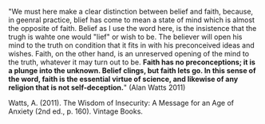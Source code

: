 

"We must here make a clear distinction between belief and faith, because, in geenral practice, blief has come to mean a state of mind which is almost the opposite of faith. Belief as I use the word here, is the insistence that the trugh is wahte one would "lief" or wish to be. The believer will open his mind to the truth on condition that it fits in with his preconceived ideas and wishes. Faith, on the other hand, is an unreserved opening of the mind to the truth, whatever it may turn out to be. **Faith has no preconceptions; it is a plunge into the unknown. Belief clings, but faith lets go. In this sense of the word, faith is the essential virtue of science, and likewise of any religion that is not self-deception.**" (Alan Watts 2011)



Watts, A. (2011). The Wisdom of Insecurity: A Message for an Age of Anxiety (2nd ed., p. 160). Vintage Books.